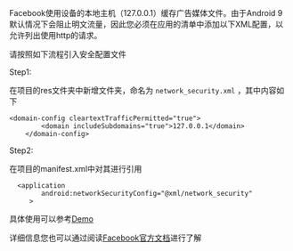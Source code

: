 
Facebook使用设备的本地主机（127.0.0.1）缓存广告媒体文件。由于Android 9默认情况下会阻止明文流量，因此您必须在应用的清单中添加以下XML配置，以允许列出使用http的请求。

请按照如下流程引入安全配置文件

Step1:

在项目的res文件夹中新增文件夹，命名为  `network_security.xml` ，其中内容如下

    <domain-config cleartextTrafficPermitted="true">
            <domain includeSubdomains="true">127.0.0.1</domain>
        </domain-config>
Step2:

在项目的manifest.xml中对其进行引用

      <application
            android:networkSecurityConfig="@xml/network_security"
         >

具体使用可以参考[Demo](https://github.com/Avid-ly/Avidly-Android-MSSDK-AndroidStudio/blob/master/app/src/main/AndroidManifest.xml "Demo")

详细信息您也可以通过阅读[Facebook官方文档](https://developers.facebook.com/docs/audience-network/android-network-security-config "Facebook官方文档")进行了解
